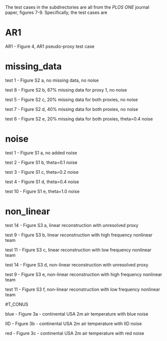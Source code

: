 The test cases in the subdirectories are all from the *PLOS ONE* journal paper, figures 7-9.  Specifically, the test cases are

# AR1
AR1 - Figure 4, AR1 pseudo-proxy test case

# missing_data
test 1 - Figure S2 a, no missing data, no noise

test 8 - Figure S2 b, 67% missing data for proxy 1, no noise

test 5 - Figure S2 c, 20% missing data for both proxies, no noise

test 7 - Figure S2 d, 40% missing data for both proxies, no noise

test 6 - Figure S2 e, 20% missing data for both proxies, theta=0.4 noise

# noise
test 1 - Figure S1 a, no added noise 

test 2 - Figure S1 b, theta=0.1 noise

test 3 - Figure S1 c, theta=0.2 noise

test 4 - Figure S1 d, theta=0.4 noise

test 10 - Figure S1 e, theta=1.0 noise

# non_linear
test 14 - Figure S3 a, linear reconstruction with unresolved proxy

test 9  - Figure S3 b, linear reconstruction with high frequency nonlinear team

test 11 - Figure S3 c, linear reconstruction with low frequency nonlinear team

test 14 - Figure S3 d, non-linear reconstruction with unresolved proxy

test 9  - Figure S3 e, non-linear reconstruction with high frequency nonlinear team

test 11 - Figure S3 f, non-linear reconstruction with low frequency nonlinear team

#T_CONUS

blue - Figure 3a - continental USA 2m air temperature with blue noise

IID - Figure 3b - continental USA 2m air temperature with IID noise

red - Figure 3c - continental USA 2m air temperature with red noise

